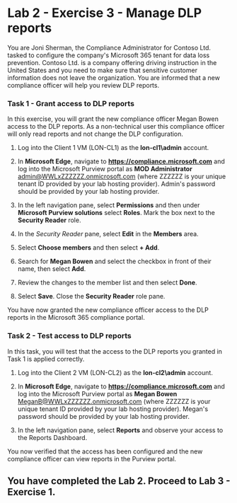 # Lab 2 - Exercise 3 - Manage DLP reports

You are Joni Sherman, the Compliance Administrator for Contoso Ltd. tasked to configure the company's Microsoft 365 tenant for data loss prevention. Contoso Ltd. is a company offering driving instruction in the United States and you need to make sure that sensitive customer information does not leave the organization. You are informed that a new compliance officer will help you review DLP reports.

### Task 1 - Grant access to DLP reports

In this exercise, you will grant the new compliance officer Megan Bowen access to the DLP reports. As a non-technical user this compliance officer will only read reports and not change the DLP configuration.

1. Log into the Client 1 VM (LON-CL1) as the **lon-cl1\admin** account.

1. In **Microsoft Edge**, navigate to **https://compliance.microsoft.com** and log into the Microsoft Purview portal as **MOD Administrator** admin@WWLxZZZZZZ.onmicrosoft.com (where ZZZZZZ is your unique tenant ID provided by your lab hosting provider).  Admin's password should be provided by your lab hosting provider.

1. In the left navigation pane, select **Permissions** and then under **Microsoft Purview solutions** select **Roles**.  Mark the box next to the **Security Reader** role.

1. In the *Security Reader* pane, select **Edit** in the **Members** area.

1. Select **Choose members** and then select **+ Add**.

1. Search for **Megan Bowen** and select the checkbox in front of their name, then select **Add**.

1. Review the changes to the member list and then select **Done**.

1. Select **Save**. Close the **Security Reader** role pane.

You have now granted the new compliance officer access to the DLP reports in the Microsoft 365 compliance portal.

### Task 2 - Test access to DLP reports

In this task, you will test that the access to the DLP reports you granted in Task 1 is applied correctly.

1. Log into the Client 2 VM (LON-CL2) as the **lon-cl2\admin** account.

1. In **Microsoft Edge**, navigate to **https://compliance.microsoft.com** and log into the Microsoft Purview portal as **Megan Bowen** MeganB@WWLxZZZZZZ.onmicrosoft.com (where ZZZZZZ is your unique tenant ID provided by your lab hosting provider).  Megan's password should be provided by your lab hosting provider.

1. In the left navigation pane, select **Reports** and observe your access to the Reports Dashboard.

You now verified that the access has been configured and the new compliance officer can view reports in the Purview portal.

## You have completed the Lab 2. Proceed to Lab 3 - Exercise 1.
